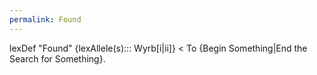 ```yaml
---
permalink: Found
---
```

lexDef "Found" {lexAllele(s)::: Wyrb[i|ii]} < To {Begin Something|End the Search for Something}.
